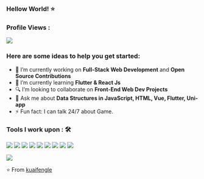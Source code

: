 ### Hellow World! ⭐️

 ### Profile Views :<br>
  <img src="https://profile-counter.glitch.me/kuaifengle/count.svg" />

### Here are some ideas to help you get started:

- 🔭 I’m currently working on <strong>Full-Stack Web Development</strong> and <strong>Open Source Contributions</strong>
- 🌱 I’m currently learning <strong>Flutter & React Js</strong>
- 🔍 I’m looking to collaborate on <strong>Front-End Web Dev Projects</strong>
- 💬 Ask me about <strong>Data Structures in JavaScript, HTML, Vue, Flutter, Uni-app</strong>
- ⚡ Fun fact: I can talk 24/7 about Game.

### Tools I work upon : 🛠
 
<img src="https://img.shields.io/badge/javascript%20-%23323330.svg?&style=for-the-badge&logo=javascript&logoColor=%23F7DF1E">  <img src="https://img.shields.io/badge/html5%20-%23E34F26.svg?&style=for-the-badge&logo=html5&logoColor=white">   <img src="https://img.shields.io/badge/css3%20-%231572B6.svg?&style=for-the-badge&logo=css3&logoColor=white">  <img src="https://img.shields.io/badge/vue%20-%2320232a.svg?&style=for-the-badge&logo=vue&logoColor=%2361DAFB">  <img src="https://img.shields.io/badge/jquery%20-%23563D7C.svg?&style=for-the-badge&logo=jquery&logoColor=white">  <img src="https://img.shields.io/badge/flutter%20-%23563D7C.svg?&style=for-the-badge&logo=flutter&logoColor=white">  <img src="https://img.shields.io/badge/dart%20-%23563D7C.svg?&style=for-the-badge&logo=dart&logoColor=white">  <img src="https://img.shields.io/badge/git%20-%23F05033.svg?&style=for-the-badge&logo=git&logoColor=white"/>  <img src="http://img.shields.io/badge/-VS%20Code-000000?style=for-the-badge&logo=Visual-studio-code&logoColor=blue">

<img src="https://github-readme-stats.vercel.app/api?username=kuaifengle&show_icons=true&title_color=03fc90&icon_color=03fc90&text_color=03fc90&bg_color=002b19">

⭐️ From [kuaifengle](https://github.com/kuaifengle)
